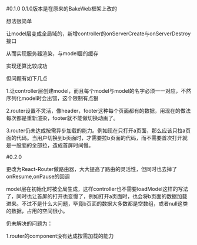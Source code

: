 #0.1.0
0.1.0版本是在原来的BakeWeb框架上改的

想法很简单

让model层变成全局域的，新增controller的onServerCreate与onServerDestroy接口

从而实现服务器渲染，与model层的缓存

实现还算比较成功

但问题有如下几点

1.让controller层创建model，而且每个model与model的名字必须一一对应，不然序列化model时会出错，这个限制有点狠

2.router设置不灵活，像header，footer这种每个页面都有的数据，用现在的做法每次都是重新渲染，footer就不能做切换动画了。

3.router仍未达成按需异步加载的能力。例如现在只打开a页面，那么应该只拉a页面的代码。当用户切换到b页面时，才需要拉b页面的代码，而不需要首次打开就是一股脑的全部拉，造成首屏时间慢。

#0.2.0

更改为React-Router做路由器，大大提高了路由的灵活性，但同时也去掉了onResume,onPause的回调

model层在初始化时被全局生成，这样controller也不需要loadModel这样的写法了，同时也让首屏的打开也变慢了，例如打开a页面时，也会将b页面的数据加载进来。不过不是什么大问题，毕竟b页面的数据大多数都是空数组，或者null这类的数据，占用的空间很小。

仍未解决的问题为：

1.router的component没有达成按需加载的能力